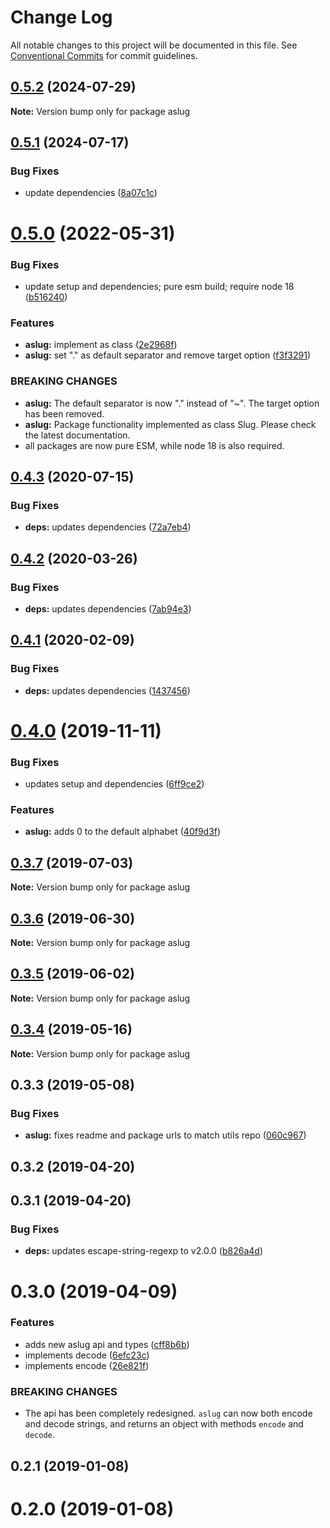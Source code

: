 # Change Log

All notable changes to this project will be documented in this file.
See [Conventional Commits](https://conventionalcommits.org) for commit guidelines.

## [0.5.2](https://github.com/rafamel/utils/compare/aslug@0.5.1...aslug@0.5.2) (2024-07-29)

**Note:** Version bump only for package aslug

## [0.5.1](https://github.com/rafamel/utils/compare/aslug@0.5.0...aslug@0.5.1) (2024-07-17)

### Bug Fixes

* update dependencies ([8a07c1c](https://github.com/rafamel/utils/commit/8a07c1c48aeeee967faa08e3ade9b544b0385477))

# [0.5.0](https://github.com/rafamel/utils/compare/aslug@0.4.3...aslug@0.5.0) (2022-05-31)

### Bug Fixes

* update setup and dependencies; pure esm build; require node 18 ([b516240](https://github.com/rafamel/utils/commit/b5162408aa497ab5129eae08b2a708259d5b32c1))

### Features

* **aslug:** implement as class ([2e2968f](https://github.com/rafamel/utils/commit/2e2968f20d4380db86c60c66a1e7fbf30beaf9ea))
* **aslug:** set "." as default separator and remove target option ([f3f3291](https://github.com/rafamel/utils/commit/f3f3291de0ba00dc2166735c72b8ee8925c01c3f))

### BREAKING CHANGES

* **aslug:** The default separator is now "." instead of "~". The target option has been
removed.
* **aslug:** Package functionality implemented as class Slug. Please check the latest
documentation.
* all packages are now pure ESM, while node 18 is also required.

## [0.4.3](https://github.com/rafamel/utils/compare/aslug@0.4.2...aslug@0.4.3) (2020-07-15)

### Bug Fixes

* **deps:** updates dependencies ([72a7eb4](https://github.com/rafamel/utils/commit/72a7eb41a45d939b1c1904ba82447dd31677ff76))

## [0.4.2](https://github.com/rafamel/utils/compare/aslug@0.4.1...aslug@0.4.2) (2020-03-26)

### Bug Fixes

* **deps:** updates dependencies ([7ab94e3](https://github.com/rafamel/utils/commit/7ab94e3ee12c8dac58a4dcd0f7dca8a82742adbe))

## [0.4.1](https://github.com/rafamel/utils/compare/aslug@0.4.0...aslug@0.4.1) (2020-02-09)

### Bug Fixes

* **deps:** updates dependencies ([1437456](https://github.com/rafamel/utils/commit/1437456d0d7a40c55fa89278e3ec4ee1c85eb6ad))

# [0.4.0](https://github.com/rafamel/utils/compare/aslug@0.3.7...aslug@0.4.0) (2019-11-11)

### Bug Fixes

* updates setup and dependencies ([6ff9ce2](https://github.com/rafamel/utils/commit/6ff9ce2651f4d1600467a0a8f909653ed047b9ab))

### Features

* **aslug:** adds 0 to the default alphabet ([40f9d3f](https://github.com/rafamel/utils/commit/40f9d3f747dd9e8ff561164bab46622cdeeacf1c))

## [0.3.7](https://github.com/rafamel/utils/compare/aslug@0.3.6...aslug@0.3.7) (2019-07-03)

**Note:** Version bump only for package aslug

## [0.3.6](https://github.com/rafamel/utils/compare/aslug@0.3.5...aslug@0.3.6) (2019-06-30)

**Note:** Version bump only for package aslug

## [0.3.5](https://github.com/rafamel/utils/compare/aslug@0.3.4...aslug@0.3.5) (2019-06-02)

**Note:** Version bump only for package aslug

## [0.3.4](https://github.com/rafamel/utils/compare/aslug@0.3.3...aslug@0.3.4) (2019-05-16)

**Note:** Version bump only for package aslug

## 0.3.3 (2019-05-08)

### Bug Fixes

* **aslug:** fixes readme and package urls to match utils repo ([060c967](https://github.com/rafamel/utils/commit/060c967))

## 0.3.2 (2019-04-20)

## 0.3.1 (2019-04-20)

### Bug Fixes

* **deps:** updates escape-string-regexp to v2.0.0 ([b826a4d](https://github.com/rafamel/utils/commit/b826a4d))

# 0.3.0 (2019-04-09)

### Features

* adds new aslug api and types ([cff8b6b](https://github.com/rafamel/utils/commit/cff8b6b))
* implements decode ([6efc23c](https://github.com/rafamel/utils/commit/6efc23c))
* implements encode ([26e821f](https://github.com/rafamel/utils/commit/26e821f))

### BREAKING CHANGES

* The api has been completely redesigned. `aslug` can now both encode and decode
strings, and returns an object with methods `encode` and `decode`.

## 0.2.1 (2019-01-08)

# 0.2.0 (2019-01-08)
